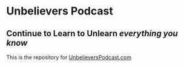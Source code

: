 # Unbelievers Podcast
## Continue to Learn to Unlearn *everything you know*

This is the repository for [UnbelieversPodcast.com](https://www.unbelieverspodcast.com/)


